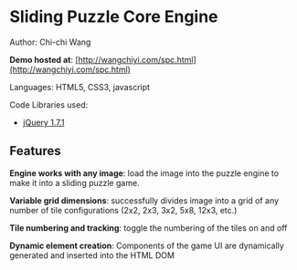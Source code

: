 # Sliding Puzzle Core Engine #
Author: Chi-chi Wang

**Demo hosted at**: [http://wangchiyi.com/spc.html](http://wangchiyi.com/spc.html)

Languages: HTML5, CSS3, javascript

Code Libraries used:
  * [jQuery 1.7.1](http://jquery.com)

## Features ##

  **Engine works with any image**: load the image into the puzzle engine to make it into a sliding puzzle game.

  **Variable grid dimensions**: successfully divides image into a grid of any number of tile configurations (2x2, 2x3, 3x2, 5x8, 12x3, etc.)

  **Tile numbering and tracking**: toggle the numbering of the tiles on and off

  **Dynamic element creation**: Components of the game UI are dynamically generated and inserted into the HTML DOM